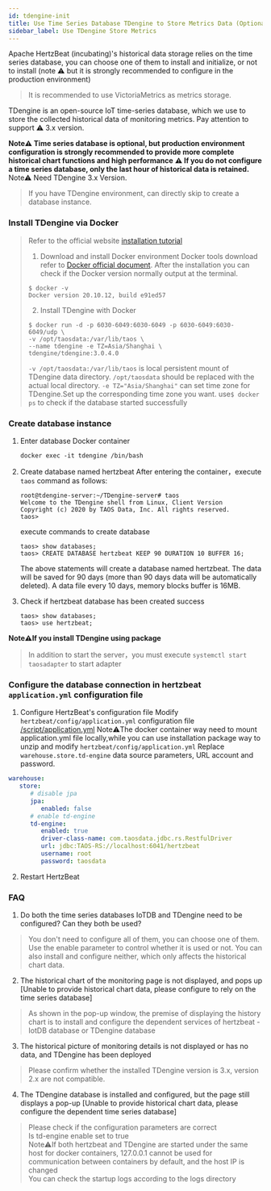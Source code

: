 ```yaml
---
id: tdengine-init  
title: Use Time Series Database TDengine to Store Metrics Data (Optional)     
sidebar_label: Use TDengine Store Metrics
---
```


Apache HertzBeat (incubating)'s historical data storage relies on the time series database, you can choose one of them to install and initialize, or not to install (note ⚠️ but it is strongly recommended to configure in the production environment)

> It is recommended to use VictoriaMetrics as metrics storage.

TDengine is an open-source IoT time-series database, which we use to store the collected historical data of monitoring metrics. Pay attention to support ⚠️ 3.x version.

**Note⚠️ Time series database is optional, but production environment configuration is strongly recommended to provide more complete historical chart functions and high performance**
**⚠️ If you do not configure a time series database, only the last hour of historical data is retained.**
Note⚠️ Need TDengine 3.x Version.

> If you have TDengine environment, can directly skip to create a database instance.

### Install TDengine via Docker

> Refer to the official website [installation tutorial](https://docs.taosdata.com/get-started/docker/)  
>
> 1. Download and install Docker environment
> Docker tools download refer to [Docker official document](https://docs.docker.com/get-docker/).
> After the installation you can check if the Docker version normally output at the terminal.
>
> ```
> $ docker -v
> Docker version 20.10.12, build e91ed57
> ```
>
> 2. Install TDengine with Docker
>
> ```shell
> $ docker run -d -p 6030-6049:6030-6049 -p 6030-6049:6030-6049/udp \
> -v /opt/taosdata:/var/lib/taos \ 
> --name tdengine -e TZ=Asia/Shanghai \
> tdengine/tdengine:3.0.4.0
> ```
>
> `-v /opt/taosdata:/var/lib/taos` is local persistent mount of TDengine data directory. `/opt/taosdata` should be replaced with the actual local directory.
> `-e TZ="Asia/Shanghai"` can set time zone for TDengine.Set up the corresponding time zone you want.
> use```$ docker ps``` to check if the database started successfully

### Create database instance

1. Enter database Docker container

   ```
   docker exec -it tdengine /bin/bash
   ```

2. Create database named hertzbeat
   After entering the container，execute `taos` command as follows:

   ```
   root@tdengine-server:~/TDengine-server# taos
   Welcome to the TDengine shell from Linux, Client Version
   Copyright (c) 2020 by TAOS Data, Inc. All rights reserved.
   taos>
   ```

   execute commands to create database

   ```
   taos> show databases;
   taos> CREATE DATABASE hertzbeat KEEP 90 DURATION 10 BUFFER 16;
   ```

   The above statements will create a database named hertzbeat. The data will be saved for 90 days (more than 90 days data will be automatically deleted).
   A data file every 10 days, memory blocks buffer is 16MB.

3. Check if hertzbeat database has been created success

   ```
   taos> show databases;
   taos> use hertzbeat;
   ```

**Note⚠️If you install TDengine using package**

> In addition to start the server，you must execute `systemctl start taosadapter` to start adapter

### Configure the database connection in hertzbeat `application.yml` configuration file

1. Configure HertzBeat's configuration file
   Modify `hertzbeat/config/application.yml` configuration file [/script/application.yml](https://github.com/apache/hertzbeat/raw/master/script/application.yml)
   Note⚠️The docker container way need to mount application.yml file locally,while you can use installation package way to unzip and modify `hertzbeat/config/application.yml`
   Replace `warehouse.store.td-engine` data source parameters, URL account and password.

```yaml
warehouse:
   store:
      # disable jpa
      jpa:
         enabled: false
      # enable td-engine   
      td-engine:
         enabled: true
         driver-class-name: com.taosdata.jdbc.rs.RestfulDriver
         url: jdbc:TAOS-RS://localhost:6041/hertzbeat
         username: root
         password: taosdata
```

2. Restart HertzBeat

### FAQ

1. Do both the time series databases IoTDB and TDengine need to be configured? Can they both be used?

> You don't need to configure all of them, you can choose one of them. Use the enable parameter to control whether it is used or not. You can also install and configure neither, which only affects the historical chart data.

2. The historical chart of the monitoring page is not displayed, and pops up [Unable to provide historical chart data, please configure to rely on the time series database]

> As shown in the pop-up window, the premise of displaying the history chart is to install and configure the dependent services of hertzbeat - IotDB database or TDengine database

3. The historical picture of monitoring details is not displayed or has no data, and TDengine has been deployed

> Please confirm whether the installed TDengine version is 3.x, version 2.x are not compatible.

4. The TDengine database is installed and configured, but the page still displays a pop-up [Unable to provide historical chart data, please configure the dependent time series database]

> Please check if the configuration parameters are correct  
> Is td-engine enable set to true  
> Note⚠️If both hertzbeat and TDengine are started under the same host for docker containers, 127.0.0.1 cannot be used for communication between containers by default, and the host IP is changed  
> You can check the startup logs according to the logs directory
